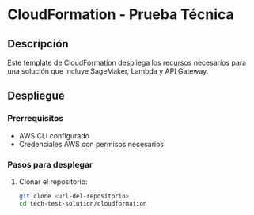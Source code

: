 # CloudFormation - Prueba Técnica

## Descripción

Este template de CloudFormation despliega los recursos necesarios para una solución que incluye SageMaker, Lambda y API Gateway.

## Despliegue

### Prerrequisitos

- AWS CLI configurado
- Credenciales AWS con permisos necesarios

### Pasos para desplegar

1. Clonar el repositorio:
   ```sh
   git clone <url-del-repositorio>
   cd tech-test-solution/cloudformation
   ```
